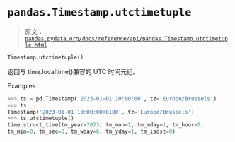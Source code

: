 # `pandas.Timestamp.utctimetuple`

> 原文：[`pandas.pydata.org/docs/reference/api/pandas.Timestamp.utctimetuple.html`](https://pandas.pydata.org/docs/reference/api/pandas.Timestamp.utctimetuple.html)

```py
Timestamp.utctimetuple()
```

返回与 time.localtime()兼容的 UTC 时间元组。

Examples

```py
>>> ts = pd.Timestamp('2023-01-01 10:00:00', tz='Europe/Brussels')
>>> ts
Timestamp('2023-01-01 10:00:00+0100', tz='Europe/Brussels')
>>> ts.utctimetuple()
time.struct_time(tm_year=2023, tm_mon=1, tm_mday=1, tm_hour=9,
tm_min=0, tm_sec=0, tm_wday=6, tm_yday=1, tm_isdst=0) 
```
